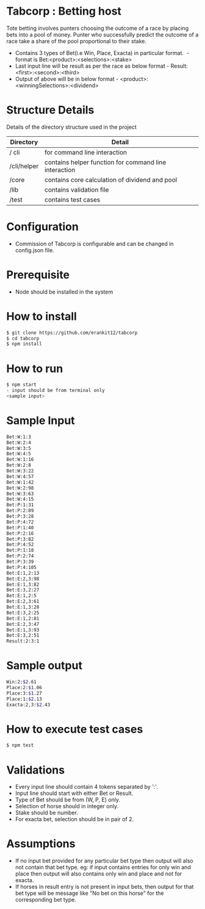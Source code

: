 # Tabcorp : Betting host

Tote betting involves punters choosing the outcome of a race by placing bets into a pool of money. Punter who successfully predict the outcome of a race take a share of the pool proportional to their stake.
  - Contains 3 types of Bet(i.e Win, Place, Exacta) in particular format.
  - format is Bet:&lt;product&gt;:&lt;selections&gt;:&lt;stake&gt;
  - Last input line will be result as per the race as below format
        - Result:&lt;first&gt;:&lt;second&gt;:&lt;third&gt;     
  - Output of above will be in below format
        - &lt;product&gt;:&lt;winningSelections&gt;:&lt;dividend&gt;

# Structure Details

Details of the directory structure used in the project

| Directory | Detail |
| ------ | ------ |
|/ cli| for command line interaction |
|/cli/helper | contains helper function for command line interaction |
|/core | contains core calculation of dividend and pool|
|/lib | contains validation file|
|/test | contains test cases|

# Configuration
- Commission of Tabcorp is configurable and can be changed in config.json file.

# Prerequisite
- Node should be installed in the system

# How to install

```sh
$ git clone https://github.com/erankit12/tabcorp
$ cd tabcorp
$ npm install
```
# How to run
```sh
$ npm start
- input should be from terminal only
<sample input>
```
# Sample Input

```sh
Bet:W:1:3
Bet:W:2:4
Bet:W:3:5
Bet:W:4:5
Bet:W:1:16
Bet:W:2:8
Bet:W:3:22
Bet:W:4:57
Bet:W:1:42
Bet:W:2:98
Bet:W:3:63
Bet:W:4:15
Bet:P:1:31
Bet:P:2:89
Bet:P:3:28
Bet:P:4:72
Bet:P:1:40
Bet:P:2:16
Bet:P:3:82
Bet:P:4:52
Bet:P:1:18
Bet:P:2:74
Bet:P:3:39
Bet:P:4:105
Bet:E:1,2:13
Bet:E:2,3:98
Bet:E:1,3:82
Bet:E:3,2:27
Bet:E:1,2:5
Bet:E:2,3:61
Bet:E:1,3:28
Bet:E:3,2:25
Bet:E:1,2:81
Bet:E:2,3:47
Bet:E:1,3:93
Bet:E:3,2:51
Result:2:3:1
```

# Sample output

```sh
Win:2:$2.61
Place:2:$1.06
Place:3:$1.27
Place:1:$2.13
Exacta:2,3:$2.43
```
# How to execute test cases
```sh
$ npm test
```
# Validations
- Every input line should contain 4 tokens separated by ':'.
- Input line should start with either Bet or Result.
- Type of Bet should be from (W, P, E) only.
- Selection of horse should in integer only.
- Stake should be number.
- For exacta bet, selection should be in pair of 2.

# Assumptions
- If no input bet provided for any particular bet type then output will also not contain that bet type. eg: if input contains entries for only win and place then output will also contains only win and place and not for exacta.
- If horses in result entry is not present in input bets, then output for that bet type will be message like "No bet on this horse" for the corresponding bet type.
